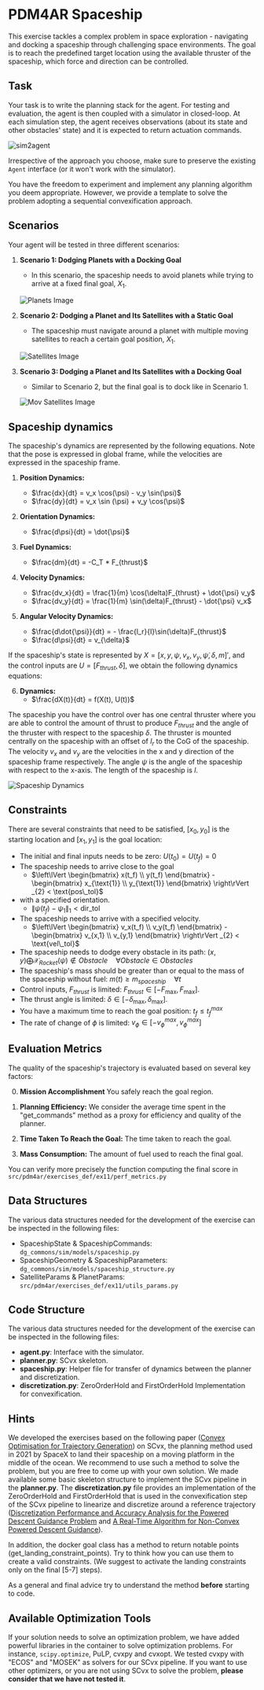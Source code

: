 # PDM4AR Spaceship

This exercise tackles a complex problem in space exploration - navigating and docking a spaceship through challenging space environments.
The goal is to reach the predefined target location using the available thruster of the spaceship, which force and direction can be controlled.

## Task

Your task is to write the planning stack for the agent.
For testing and evaluation, the agent is then coupled with a simulator in closed-loop.
At each simulation step, the agent receives observations (about its state and other obstacles' state) and it is expected
to return actuation commands.

<!-- TODO change the image -->
![sim2agent](https://user-images.githubusercontent.com/18750753/144580159-d4d29506-03b2-49b9-b4b8-3cde701cc7d4.png)

Irrespective of the approach you choose, make sure to preserve the existing `Agent` interface (or it won't work with the
simulator).

You have the freedom to experiment and implement any planning algorithm you deem appropriate.
However, we provide a template to solve the problem adopting a sequential convexification approach.

## Scenarios

Your agent will be tested in three different scenarios:

1. **Scenario 1: Dodging Planets with a Docking Goal**
    - In this scenario, the spaceship needs to avoid planets while trying to arrive at a fixed final goal, $X_1$. 

   ![Planets Image](img/example1.png)


2. **Scenario 2: Dodging a Planet and Its Satellites with a Static Goal**
    - The spaceship must navigate around a planet with multiple moving satellites to reach a certain goal position, $X_1$.

   ![Satellites Image](img/example2.png)

3. **Scenario 3: Dodging a Planet and Its Satellites with a Docking Goal**
    - Similar to Scenario 2, but the final goal is to dock like in Scenario 1.

   ![Mov Satellites Image](img/example3.png)

## Spaceship dynamics
The spaceship's dynamics are represented by the following equations. 
Note that the pose is expressed in global frame, while the velocities are expressed in the spaceship frame.

1. **Position Dynamics:**
    - $\frac{dx}{dt} = v_x \cos(\psi) - v_y \sin(\psi)$
    - $\frac{dy}{dt} = v_x \sin (\psi) + v_y \cos(\psi)$

2. **Orientation Dynamics:**
    - $\frac{d\psi}{dt} = \dot{\psi}$

3. **Fuel Dynamics:**
    - $\frac{dm}{dt} = -C_T * F_{thrust}$

4. **Velocity Dynamics:**
    - $\frac{dv_x}{dt} = \frac{1}{m} \cos(\delta)F_{thrust} + \dot{\psi} v_y$
    - $\frac{dv_y}{dt} = \frac{1}{m} \sin(\delta)F_{thrust} - \dot{\psi} v_x$

5. **Angular Velocity Dynamics:**
    - $\frac{d\dot{\psi}}{dt} = - \frac{l_r}{I}\sin(\delta)F_{thrust}$
    - $\frac{d\psi}{dt} = v_{\delta}$

If the spaceship's state is represented by $X = [x, y, \psi, v_x, v_y, \dot{\psi}, \delta, m]'$, and the control inputs 
are $U = [F_{thrust}, \dot{\delta}]$, we obtain the following dynamics equations:

6. **Dynamics:**
    - $\frac{dX(t)}{dt} = f(X(t), U(t))$

The spaceship you have the control over has one central thruster where you are able to control the amount of thrust to
produce $F_{thrust}$ and the angle of the thruster with respect to the spaceship $\delta$. The thruster is mounted centrally on the spaceship
with an offset of $l_r$ to the CoG of the spaceship. The velocity $v_x$ and $v_y$ are the velocities in the x and y
direction of the spaceship frame respectively. The angle $\psi$ is the angle of the spaceship with respect to the x-axis. The length of the spaceship is $l$.

![Spaceship Dynamics](img/spaceship.png)

## Constraints

There are several constraints that need to be satisfied, [$x_0, y_0$] is the starting location and [$x_1, y_1$] is the goal location:

- The initial and final inputs needs to be zero: $U(t_0) = U(t_f) = 0$
- The spaceship needs to arrive close to the goal
    - $\left\lVert \begin{bmatrix} x(t_f) \\ y(t_f) \end{bmatrix} - \begin{bmatrix} x_{\text{1}} \\ y_{\text{1}}
      \end{bmatrix} \right\rVert _{2} < \text{pos\_tol}$
- with a specified orientation.
    - $\left\lVert \psi(t_f) - \psi_{\text{1}} \right\rVert _{1} < \text{dir\_tol}$
- The spaceship needs to arrive with a specified velocity.
    - $\left\lVert \begin{bmatrix} v_x(t_f) \\ v_y(t_f) \end{bmatrix} - \begin{bmatrix} v_{x,1} \\ v_{y,1}
      \end{bmatrix} \right\rVert _{2} < \text{vel\_tol}$
- The spaceship needs to dodge every obstacle in its path: $(x, y) \bigoplus \mathcal{X}_{Rocket}(\psi) \notin Obstacle
  \quad \forall Obstacle \in Obstacles$
- The spaceship's mass should be greater than or equal to the mass of the spaceship without fuel: $m(t) \geq m_
  {spaceship} \quad \forall t$
- Control inputs, $F_{thrust}$ is limited: $F_{thrust} \in [-F_{\text{max}}, F_{\text{max}}]$.
- The thrust angle is limited: $\delta
  \in [-\delta_{\text{max}}, \delta_{\text{max}}]$.
- You have a maximum time to reach the goal position: $t_f \leq t_f^{max}$
- The rate of change of $\phi$ is limited: $v_\phi \in [-v^{max}_ϕ ,v^{max}_ϕ ]$

## Evaluation Metrics

The quality of the spaceship's trajectory is evaluated based on several key factors:

0. **Mission Accomplishment** You safely reach the goal region.

1. **Planning Efficiency:** We consider the average time spent in the "get_commands" method as a proxy for efficiency
   and quality of the planner.

2. **Time Taken To Reach the Goal:** The time taken to reach the goal.

3. **Mass Consumption:** The amount of fuel used to reach the final goal.

You can verify more precisely the function computing the final score in  `src/pdm4ar/exercises_def/ex11/perf_metrics.py`

## Data  Structures

The various data structures needed for the development of the exercise can be inspected in the following files:

- SpaceshipState & SpaceshipCommands: `dg_commons/sim/models/spaceship.py`
- SpaceshipGeometry & SpaceshipParameters: `dg_commons/sim/models/spaceship_structure.py`
- SatelliteParams & PlanetParams: `src/pdm4ar/exercises_def/ex11/utils_params.py`

## Code Structure

The various data structures needed for the development of the exercise can be inspected in the following files:

- **agent.py**: Interface with the simulator.
- **planner.py**: SCvx skeleton.
- **spaceship.py**: Helper file for transfer of dynamics between the planner and discretization.
- **discretization.py**: ZeroOrderHold and FirstOrderHold Implementation for convexification.

## Hints

We developed the exercises based on the following
paper ([Convex Optimisation for Trajectory Generation](https://arxiv.org/pdf/2106.09125.pdf)) on SCvx, the planning
method used in 2021 by SpaceX to land their spaceship on a moving platform in the middle of the ocean. We recommend to use
such a method to solve the problem, but you are free to come up with your own solution. We made available some basic
skeleton structure to implement the SCvx pipeline in the **planner.py**. The **discretization.py** file provides an
implementation of the ZeroOrderHold and FirstOrderHold that is used in the convexification step of the SCvx pipeline to
linearize and discretize around a reference
trajectory ([Discretization Performance and Accuracy Analysis for the Powered Descent Guidance Problem](https://www.researchgate.net/publication/330200259_Discretization_Performance_and_Accuracy_Analysis_for_the_Rocket_Powered_Descent_Guidance_Problem)
and [A Real-Time Algorithm  for Non-Convex Powered Descent Guidance](https://depts.washington.edu/uwrainlab/wordpress/wp-content/uploads/2020/01/AIAA_SciTech_2020.pdf)).

<!-- In the paper "A Real-Time Algorithm for Non-Convex Powered Descent Guidance" (https://depts.washington.edu/uwrainlab/wordpress/wp-content/uploads/2020/01/AIAA_SciTech_2020.pdf), you will find the use of \textit{Scaling Matrices} to scale states, inputs and parameters to produce numerically well-conditioned optimization problems. Our solution implementation only made use of scaling the parameters, not touching on states and inputs, and converged reliably. We recommend to use the same approach and  only introducing the normalization of states and inputs if you are facing numerical issues. -->

In addition, the docker goal class has a method to return notable points (get_landing_constraint_points). Try to think how you can use them to create a valid constraints. (We suggest to activate the landing constraints only on the final [5-7] steps).

As a general and final advice try to understand the method **before** starting to code.

## Available Optimization Tools

If your solution needs to solve an optimization problem, we have added powerful libraries in the container to solve
optimization problems. For instance, `scipy.optimize`, PuLP, cvxpy and cvxopt. We tested cvxpy with "ECOS" and "MOSEK" as
solvers for our SCvx pipeline. If you want to use other optimizers, or you are not using SCvx to solve the problem,
**please consider that we have not tested it**.

